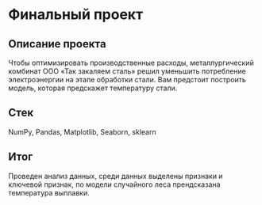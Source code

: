 # Финальный проект
## Описание проекта

Чтобы оптимизировать производственные расходы, металлургический комбинат ООО «Так закаляем сталь» решил уменьшить потребление электроэнергии на этапе обработки стали. Вам предстоит построить модель, которая предскажет температуру стали.

## Стек
NumPy, Pandas, Matplotlib, Seaborn, sklearn


## Итог
Проведен анализ данных, среди данных выделены признаки и ключевой признак, по модели случайного леса прендсказана температура выплавки.
